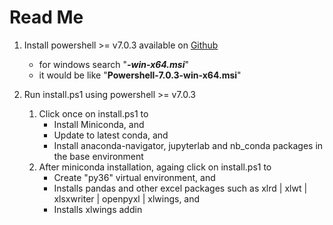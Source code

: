 # Read Me

1.  Install powershell >= v7.0.3 available on <a href="https://github.com/Powershell/Powershell/releases/latest">Github</a>
    -   for windows search "<i><b>-win-x64.msi</b></i>"
    -   it would be like "<b>Powershell-7.0.3-win-x64.msi</b>"

2.  Run install.ps1 using powershell >= v7.0.3
    1.  Click once on install.ps1 to
        -   Install Miniconda, and
        -   Update to latest conda, and
        -   Install anaconda-navigator, jupyterlab and nb_conda packages in the base environment
    2.  After miniconda installation, againg click on install.ps1 to
        -   Create "py36" virtual environment, and
        -   Installs pandas and other excel packages such as xlrd | xlwt | xlsxwriter | openpyxl | xlwings, and
        -   Installs xlwings addin
